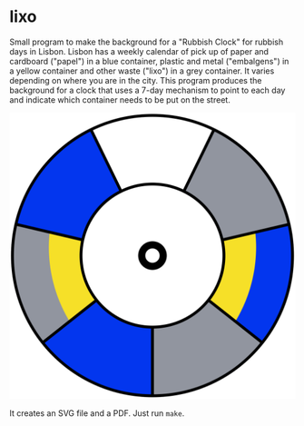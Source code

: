 # lixo

Small program to make the background for a "Rubbish Clock" for rubbish days in Lisbon. Lisbon has a weekly calendar of pick up of paper and cardboard ("papel") in a blue container, plastic and metal ("embalgens") in a yellow container and other waste ("lixo") in a grey container. It varies depending on where you are in the city. This program produces the background for a clock that uses a 7-day mechanism to point to each day and indicate which container needs to be put on the street.

![Example of the clock SVG](/lixo.svg)

It creates an SVG file and a PDF. Just run `make`.
